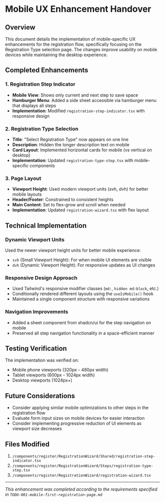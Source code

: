 # Mobile UX Enhancement Handover

## Overview
This document details the implementation of mobile-specific UX enhancements for the registration flow, specifically focusing on the Registration Type selection page. The changes improve usability on mobile devices while maintaining the desktop experience.

## Completed Enhancements

### 1. Registration Step Indicator
- **Mobile View**: Shows only current and next step to save space
- **Hamburger Menu**: Added a side sheet accessible via hamburger menu that displays all steps
- **Implementation**: Modified `registration-step-indicator.tsx` with responsive design

### 2. Registration Type Selection
- **Title**: "Select Registration Type" now appears on one line
- **Description**: Hidden the longer description text on mobile
- **Card Layout**: Implemented horizontal cards for mobile (vs vertical on desktop)
- **Implementation**: Updated `registration-type-step.tsx` with mobile-specific components

### 3. Page Layout
- **Viewport Height**: Used modern viewport units (svh, dvh) for better mobile layouts
- **Header/Footer**: Constrained to consistent heights
- **Main Content**: Set to flex-grow and scroll when needed
- **Implementation**: Updated `registration-wizard.tsx` with flex layout

## Technical Implementation

### Dynamic Viewport Units
Used the newer viewport height units for better mobile experience:
- `svh` (Small Viewport Height): For when mobile UI elements are visible
- `dvh` (Dynamic Viewport Height): For responsive updates as UI changes

### Responsive Design Approach
- Used Tailwind's responsive modifier classes (`md:`, `hidden md:block`, etc.)
- Conditionally rendered different layouts using the `useIsMobile()` hook
- Maintained a single component structure with responsive variations

### Navigation Improvements
- Added a sheet component from shadcn/ui for the step navigation on mobile
- Preserved all step navigation functionality in a space-efficient manner

## Testing Verification
The implementation was verified on:
- Mobile phone viewports (320px - 480px width)
- Tablet viewports (600px - 1024px width)
- Desktop viewports (1024px+)

## Future Considerations
- Consider applying similar mobile optimizations to other steps in the registration flow
- Evaluate form input sizes on mobile devices for easier interaction
- Consider implementing progressive reduction of UI elements as viewport size decreases

## Files Modified
1. `/components/register/RegistrationWizard/Shared/registration-step-indicator.tsx`
2. `/components/register/RegistrationWizard/Steps/registration-type-step.tsx`
3. `/components/register/RegistrationWizard/registration-wizard.tsx`

---

*This enhancement was completed according to the requirements specified in `TODO-001-mobile-first-registration-page.md`*